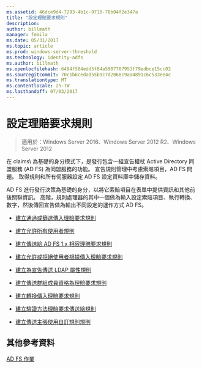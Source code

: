 ```yaml
---
ms.assetid: 46dce9d4-7293-4b1c-9710-78b04f2e347a
title: "設定理賠要求規則"
description: 
author: billmath
manager: femila
ms.date: 05/31/2017
ms.topic: article
ms.prod: windows-server-threshold
ms.technology: identity-adfs
ms.author: billmath
ms.openlocfilehash: 6494f584edd5f84a5987707953f79edbce15cc02
ms.sourcegitcommit: 70c1b6cedad55b9c7d2068c9aa4891c6c533ee4c
ms.translationtype: MT
ms.contentlocale: zh-TW
ms.lasthandoff: 07/03/2017
---
```

# <a name="configuring-claim-rules"></a>設定理賠要求規則

>適用於：Windows Server 2016、Windows Server 2012 R2、Windows Server 2012

在 claims\ 為基礎的身分模式下，是發行包含一組宣告權杖 Active Directory 同盟服務 \(AD FS\) 為同盟服務的功能。 宣告規則管理中考慮索賠項目，AD FS 問題。 取得規則和所有伺服器設定 AD FS 設定資料庫中儲存資料。  
  
AD FS 進行發行決策為基礎的身分，以將它索賠項目在表單中提供資訊和其他前後關聯資訊。 高階，規則處理器的其中一個做為輸入設定索賠項目、執行轉換、數字，然後傳回宣告做為輸出不同設定的運作方式 AD FS。  
  
-   [建立通過或篩選傳入理賠要求規則](../../ad-fs/operations/Create-a-Rule-to-Pass-Through-or-Filter-an-Incoming-Claim.md)  
  
-   [建立允許所有使用者規則](../../ad-fs/operations/Create-a-Rule-to-Permit-All-Users.md)  

-   [建立傳送給 AD FS 1.x 相容理賠要求規則](../../ad-fs/operations/Create-a-Rule-to-Send-an-AD-FS-1x-Compatible-Claim.md)
  
-   [建立允許或拒絕使用者根據傳入理賠要求規則](../../ad-fs/operations/Create-a-Rule-to-Permit-or-Deny-Users-Based-on-an-Incoming-Claim.md)  
  
-   [建立為宣告傳送 LDAP 屬性規則](../../ad-fs/operations/Create-a-Rule-to-Send-LDAP-Attributes-as-Claims.md)  
  
-   [建立傳送群組成員資格為理賠要求規則](../../ad-fs/operations/Create-a-Rule-to-Send-Group-Membership-as-a-Claim.md)  
  
-   [建立轉換傳入理賠要求規則](../../ad-fs/operations/Create-a-Rule-to-Transform-an-Incoming-Claim.md)  
  
-   [建立驗證方法理賠要求傳送給規則](../../ad-fs/operations/Create-a-Rule-to-Send-an-Authentication-Method-Claim.md)  
  
-   [建立傳送主張使用自訂規則規則](../../ad-fs/operations/Create-a-Rule-to-Send-Claims-Using-a-Custom-Rule.md)  

## <a name="additional-references"></a>其他參考資料  

[AD FS 作業](../../ad-fs/AD-FS-2016-Operations.md)
